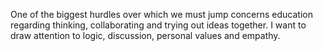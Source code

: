 One of the biggest hurdles over which we must jump concerns education regarding thinking, collaborating and trying out ideas together. I want to draw attention to logic, discussion, personal values and empathy.

